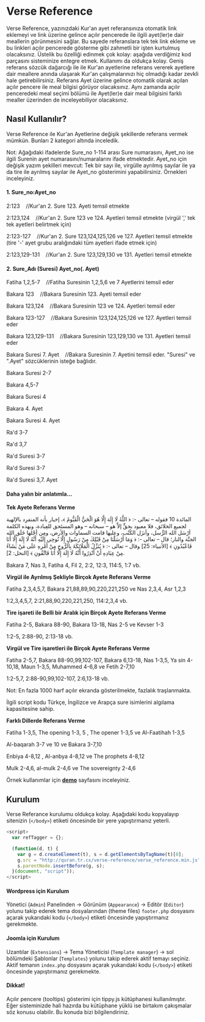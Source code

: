 # Verse Reference

Verse Reference, yazınızdaki Kur'an ayet referansınıza otomatik link eklemeyi ve link 
üzerine gelince açılır pencerede ile ilgili ayet(ler)e dair meallerin görünmesini sağlar. 
Bu sayede referanslara tek tek link ekleme ve bu linkleri açılır pencerede gösterme gibi 
zahmetli bir işten kurtulmuş olacaksınız. Üstelik bu özelliği edinmek çok kolay: aşağıda
verdiğimiz kod parçasını sisteminize entegre etmek. Kullanımı da oldukça kolay. Geniş 
referans sözcük dağarcığı ile ile Kur'an ayetlerine referans vererek ayetlere dair 
meallere anında ulaşarak Kur'an çalışmalarınızı hiç olmadığı kadar zevkli hale 
getirebilirsiniz. Referans Ayet üzerine gelince otomatik olarak açılan açılır pencere 
ile meal bilgisi görüyor olacaksınız. Aynı zamanda açılır penceredeki meal seçimi 
bölümü ile Ayet(ler)e dair meal bilgisini farklı mealler üzerinden de inceleyebiliyor 
olacaksınız.

## Nasıl Kullanılır?
Verse Reference ile Kur'an Ayetlerine değişik şekillerde referans vermek mümkün. Bunları 2 kategori altında inceledik.

Not: Ağağıdaki ifadelerde Sure_no 1-114 arası Sure numarasını, Ayet_no ise ilgili Surenin ayet numarasını/numaralarını
ifade etmektedir. Ayet_no için değişik yazım şekilleri mevcut: Tek bir sayı ile, virgülle ayrılmış sayılar ile ya da 
tire ile ayrılmış sayılar ile Ayet_no gösterimini yapabilirsiniz. Örnekleri inceleyiniz.

#### 1. Sure_no:Ayet_no 

2:123    //Kur'an 2. Sure 123. Ayeti temsil etmekte

2:123,124    //Kur'an 2. Sure 123 ve 124. Ayetleri temsil etmekte (virgül ',' tek tek ayetleri belirtmek için)

2:123-127    //Kur'an 2. Sure 123,124,125,126 ve 127. Ayetleri temsil etmekte (tire '-' ayet grubu aralığındaki tüm ayetleri ifade etmek için)

2:123,129-131    //Kur'an 2. Sure 123,129,130 ve 131. Ayetleri temsil etmekte

#### 2.  Sure_Adı (Suresi) Ayet_no(. Ayet) 

Fatiha 1,2,5-7    //Fatiha Suresinin 1,2,5,6 ve 7 Ayetlerini temsil eder

Bakara 123    //Bakara Suresinin 123. Ayeti temsil eder

Bakara 123,124    //Bakara Suresinin 123 ve 124. Ayetleri temsil eder

Bakara 123-127    //Bakara Suresinin 123,124,125,126 ve 127. Ayetleri temsil eder

Bakara 123,129-131    //Bakara Suresinin 123,129,130 ve 131. Ayetleri temsil eder

Bakara Suresi 7. Ayet    //Bakara Suresinin 7. Ayetini temsil eder. "Suresi" ve ".Ayet" sözcüklerinin isteğe bağlıdır.

Bakara Suresi 2-7

Bakara 4,5-7

Bakara Suresi 4

Bakara 4. Ayet

Bakara Suresi 4. Ayet

Ra'd 3-7

Ra'd 3,7

Ra'd Suresi 3-7

Ra'd Suresi 3-7

Ra'd Suresi 3,7. Ayet

#### Daha yalın bir anlatımla...
**Tek Ayete Referans Verme**

المائدة 10
فقوله – تعالى -: ﴿ اللَّهُ لَا إِلَهَ إِلَّا هُوَ الْحَيُّ الْقَيُّومُ ﴾، إخبار بأنه المنفرِد بالإلهية لجميع الخلائق، فلا معبود بحقٍّ إلاَّ هو – سبحانه – وهو المستَحق للعِبادة، وبهذه الكلمة أرْسَل الله الرُّسل، وأنزَل الكُتُب، وعليها قامت
السماوات والأرض، ومِن أجْلها خَلَق الله الجنَّة والنار؛ قال – تعالى -: ﴿ وَمَا أَرْسَلْنَا مِنْ قَبْلِكَ مِنْ رَسُولٍ إِلَّا نُوحِي إِلَيْهِ أَنَّهُ لَا إِلَهَ إِلَّا أَنَا فَاعْبُدُونِ ﴾ [الأنبياء: 25] وقال – تعالى -: ﴿ يُنَزِّلُ الْمَلَائِكَةَ
بِالرُّوحِ مِنْ أَمْرِهِ عَلَى مَنْ يَشَاءُ مِنْ عِبَادِهِ أَنْ أَنْذِرُوا أَنَّهُ لَا إِلَهَ إِلَّا أَنَا فَاتَّقُونِ ﴾ [النحل: 2].
 
Bakara 7, Nas 3, Fatiha 4, Fil 2, 2:2, 12:3, 114:5, 1:7 vb.

**Virgül ile Ayrılmış Şekliyle Birçok Ayete Referans Verme**

Fatiha 2,3,4,5,7, Bakara 21,88,89,90,220,221,250 ve Nas 2,3,4, Asr 1,2,3

1:2,3,4,5,7, 2:21,88,90,220,221,250, 114:2,3,4 vb.

**Tire işareti ile Belli bir Aralık için Birçok Ayete Referans Verme**

Fatiha 2-5, Bakara 88-90, Bakara 13-18, Nas 2-5 ve Kevser 1-3

1:2-5, 2:88-90, 2:13-18 vb.

**Virgül ve Tire işaretleri ile Birçok Ayete Referans Verme**

Fatiha 2-5,7, Bakara 88-90,99,102-107, Bakara 6,13-18, Nas 1-3,5, Ya sin 4-10,18, Maun 1-3,5, Muhammed 4-6,8 ve Fetih 2-7,10

1:2-5,7, 2:88-90,99,102-107, 2:6,13-18 vb.


Not: En fazla 1000 harf açılır ekranda gösterilmekte, fazlalık traşlanmakta.

İlgili script kodu Türkçe, İngilizce ve Arapça sure isimlerini algılama kapasitesine sahip.


**Farklı Dillerde Referans Verme**

Fatiha 1-3,5, The opening 1-3, 5 , The opener 1-3,5 ve Al-Faatihah 1-3,5

Al-baqarah 3-7 ve 10 ve Bakara 3-7,10

Enbiya 4-8,12 , Al-anbya 4-8,12 ve The prophets 4-8,12

Mulk 2-4,6, al-mulk 2-4,6 ve The sovereignty 2-4,6


Örnek kullanımlar için [**demo**](http://quran.tr.cx/verse-reference/) sayfasını inceleyiniz.

## Kurulum

Verse Referance kurulumu oldukça kolay. Aşağıdaki kodu kopyalayıp sitenizin (`</body>`) etiketi öncesinde bir yere yapıştırmanız yeterli.

```js
<script>
  var refTagger = {};

  (function(d, t) {
    var g = d.createElement(t), s = d.getElementsByTagName(t)[0];
    g.src = "http://quran.tr.cx/verse-reference/verse_reference.min.js";
    s.parentNode.insertBefore(g, s);
  }(document, "script"));
</script>
```

#### Wordpress için Kurulum

Yönetici (`Admin`) Panelinden -> Görünüm (`Appearance`) -> Editör (`Editor`) yolunu takip ederek tema dosyalarından 
(theme files) `footer.php` dosyasını açarak yukarıdaki kodu (`</body>`) etiketi öncesinde yapıştırmanız gerekmekte.


#### Joomla için Kurulum

Uzantılar (`Extensions`) -> Tema Yöneticisi (`Template manager`) -> sol bölümdeki Şablonlar (`Templates`) yolunu takip ederek
aktif temayı seçiniz. Aktif temanın `index.php` dosyasını açarak yukarıdaki kodu (`</body>`) etiketi öncesinde yapıştırmanız gerekmekte.


#### Dikkat!
Açılır pencere (tooltips) gösterimi için tippy.js kütüphanesi kullanılmıştır. Eğer sisteminizde hali hazırda bu kütüphane yüklü ise 
birtakım çakışmalar söz konusu olabilir. Bu konuda bizi bilgilendiriniz.
